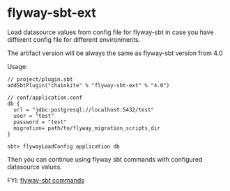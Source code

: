 # flyway-sbt-ext

Load datasource values from config file for flyway-sbt in case you have different config file for different environments.

The artifact version will be always the same as flyway-sbt version from 4.0

Usage:
```
// project/plugin.sbt
addSbtPlugin("chainkite" % "flyway-sbt-ext" % "4.0")
```
```
// conf/application.conf
db {
  url = "jdbc:postgresql://localhost:5432/test"
  user = "test"
  password = "test"
  migration= path/to/flyway_migration_scripts_dir
}
```
```
sbt> flywayLoadConfig application db
```
Then you can continue using flyway sbt commands with configured datasource values.

FYI: [flyway-sbt commands](https://flywaydb.org/documentation/sbt/)
